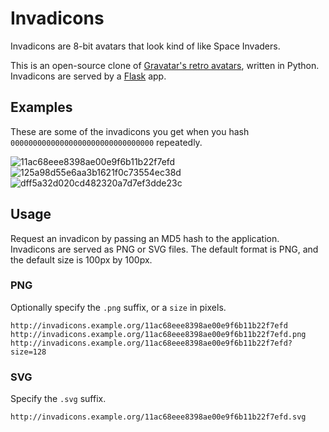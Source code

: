 # Invadicons

Invadicons are 8-bit avatars that look kind of like Space Invaders.

This is an open-source clone of [Gravatar's retro avatars](https://en.gravatar.com/site/implement/images/#default-image), written in Python. Invadicons are served by a [Flask](http://flask.pocoo.org/) app.

## Examples

These are some of the invadicons you get when you hash `00000000000000000000000000000000` repeatedly.

![11ac68eee8398ae00e9f6b11b22f7efd](/benwebber/invadicons/raw/master/doc/img/11ac68eee8398ae00e9f6b11b22f7efd.png)
![125a98d55e6aa3b1621f0c73554ec38d](/benwebber/invadicons/raw/master/doc/img/125a98d55e6aa3b1621f0c73554ec38d.png)
![dff5a32d020cd482320a7d7ef3dde23c](/benwebber/invadicons/raw/master/doc/img/dff5a32d020cd482320a7d7ef3dde23c.png)

## Usage

Request an invadicon by passing an MD5 hash to the application. Invadicons are served as PNG or SVG files. The default format is PNG, and the default size is 100px by 100px.

### PNG

Optionally specify the `.png` suffix, or a `size` in pixels.

    http://invadicons.example.org/11ac68eee8398ae00e9f6b11b22f7efd
    http://invadicons.example.org/11ac68eee8398ae00e9f6b11b22f7efd.png
    http://invadicons.example.org/11ac68eee8398ae00e9f6b11b22f7efd?size=128

### SVG

Specify the `.svg` suffix.

    http://invadicons.example.org/11ac68eee8398ae00e9f6b11b22f7efd.svg

